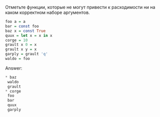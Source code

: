 Отметьте функции, которые не могут привести к расходимости ни на каком корректном наборе аргументов.
```haskell
foo a = a
bar = const foo
baz x = const True
quux = let x = x in x
corge = 10
grault x 0 = x
grault x y = x
garply = grault 'q'
waldo = foo
```

Answer:

```haskell
* baz
 waldo
 grault
* corge
 foo
 bar
 quux
 garply
```